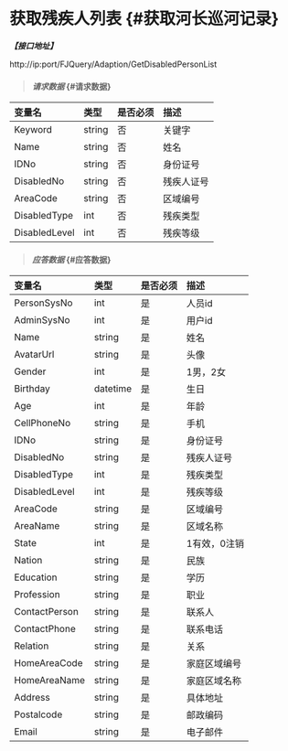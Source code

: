 # 获取残疾人列表 {#获取河长巡河记录}

_**【接口地址】**_

http://ip:port/FJQuery/Adaption/GetDisabledPersonList

> #### _请求数据_ {#请求数据}

| 变量名 | 类型 | 是否必须 | 描述 |
| :--- | :--- | :--- | :--- |
| Keyword | string | 否 | 关键字 |
| Name | string | 否 | 姓名 |
| IDNo | string | 否 | 身份证号 |
| DisabledNo | string | 否 | 残疾人证号 |
| AreaCode | string | 否 | 区域编号 |
| DisabledType | int | 否 | 残疾类型 |
| DisabledLevel | int | 否 | 残疾等级 |



> #### _应答数据_ {#应答数据}

| 变量名 | 类型 | 是否必须 | 描述 |
| :--- | :--- | :--- | :--- |
| PersonSysNo | int | 是 | 人员id |
| AdminSysNo | int | 是 | 用户id |
| Name | string | 是 | 姓名 |
| AvatarUrl | string | 是 | 头像 |
| Gender | int | 是 | 1男，2女 |
| Birthday | datetime | 是 | 生日 |
| Age | int | 是 | 年龄 |
| CellPhoneNo | string | 是 | 手机 |
| IDNo | string | 是 | 身份证号 |
| DisabledNo | string | 是 | 残疾人证号 |
| DisabledType | int | 是 | 残疾类型 |
| DisabledLevel | int | 是 | 残疾等级 |
| AreaCode | string | 是 | 区域编号 |
| AreaName | string | 是 | 区域名称 |
| State | int | 是 | 1有效，0注销 |
| Nation | string | 是 | 民族 |
| Education | string | 是 | 学历 |
| Profession | string | 是 | 职业 |
| ContactPerson | string | 是 | 联系人 |
| ContactPhone | string | 是 | 联系电话 |
| Relation | string | 是 | 关系 |
| HomeAreaCode | string | 是 | 家庭区域编号 |
| HomeAreaName | string | 是 | 家庭区域名称 |
| Address | string | 是 | 具体地址 |
| Postalcode | string | 是 | 邮政编码 |
| Email | string | 是 | 电子邮件 |



